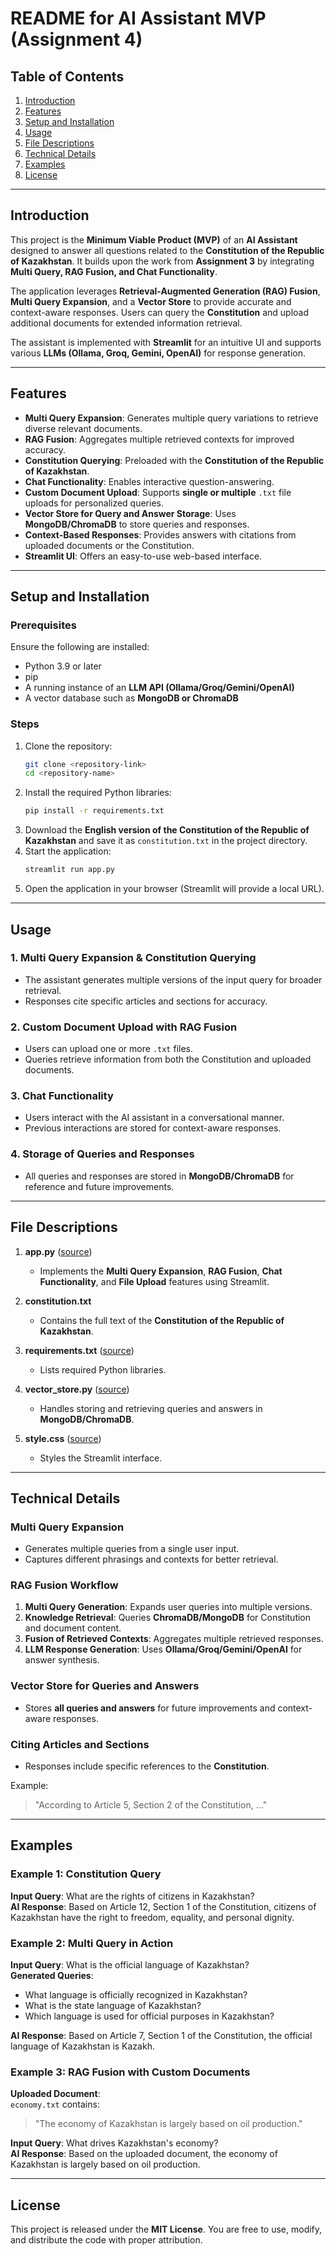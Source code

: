 # README for AI Assistant MVP (Assignment 4)

## Table of Contents

1. [Introduction](#introduction)
2. [Features](#features)
3. [Setup and Installation](#setup-and-installation)
4. [Usage](#usage)
5. [File Descriptions](#file-descriptions)
6. [Technical Details](#technical-details)
7. [Examples](#examples)
8. [License](#license)

---

## Introduction

This project is the **Minimum Viable Product (MVP)** of an **AI Assistant** designed to answer all questions related to the **Constitution of the Republic of Kazakhstan**. It builds upon the work from **Assignment 3** by integrating **Multi Query, RAG Fusion, and Chat Functionality**.

The application leverages **Retrieval-Augmented Generation (RAG) Fusion**, **Multi Query Expansion**, and a **Vector Store** to provide accurate and context-aware responses. Users can query the **Constitution** and upload additional documents for extended information retrieval.

The assistant is implemented with **Streamlit** for an intuitive UI and supports various **LLMs (Ollama, Groq, Gemini, OpenAI)** for response generation.

---

## Features

- **Multi Query Expansion**: Generates multiple query variations to retrieve diverse relevant documents.
- **RAG Fusion**: Aggregates multiple retrieved contexts for improved accuracy.
- **Constitution Querying**: Preloaded with the **Constitution of the Republic of Kazakhstan**.
- **Chat Functionality**: Enables interactive question-answering.
- **Custom Document Upload**: Supports **single or multiple** `.txt` file uploads for personalized queries.
- **Vector Store for Query and Answer Storage**: Uses **MongoDB/ChromaDB** to store queries and responses.
- **Context-Based Responses**: Provides answers with citations from uploaded documents or the Constitution.
- **Streamlit UI**: Offers an easy-to-use web-based interface.

---

## Setup and Installation

### Prerequisites

Ensure the following are installed:

- Python 3.9 or later
- pip
- A running instance of an **LLM API (Ollama/Groq/Gemini/OpenAI)**
- A vector database such as **MongoDB or ChromaDB**

### Steps

1. Clone the repository:
   ```bash
   git clone <repository-link>
   cd <repository-name>
   ```
2. Install the required Python libraries:
   ```bash
   pip install -r requirements.txt
   ```
3. Download the **English version of the Constitution of the Republic of Kazakhstan** and save it as `constitution.txt` in the project directory.
4. Start the application:
   ```bash
   streamlit run app.py
   ```
5. Open the application in your browser (Streamlit will provide a local URL).

---

## Usage

### 1. **Multi Query Expansion & Constitution Querying**

- The assistant generates multiple versions of the input query for broader retrieval.
- Responses cite specific articles and sections for accuracy.

### 2. **Custom Document Upload with RAG Fusion**

- Users can upload one or more `.txt` files.
- Queries retrieve information from both the Constitution and uploaded documents.

### 3. **Chat Functionality**

- Users interact with the AI assistant in a conversational manner.
- Previous interactions are stored for context-aware responses.

### 4. **Storage of Queries and Responses**

- All queries and responses are stored in **MongoDB/ChromaDB** for reference and future improvements.

---

## File Descriptions

1. **app.py** ([source](src/app.py))

   - Implements the **Multi Query Expansion**, **RAG Fusion**, **Chat Functionality**, and **File Upload** features using Streamlit.

2. **constitution.txt**

   - Contains the full text of the **Constitution of the Republic of Kazakhstan**.

3. **requirements.txt** ([source](requirements.txt))

   - Lists required Python libraries.

4. **vector_store.py** ([source](src/vector_store.py))

   - Handles storing and retrieving queries and answers in **MongoDB/ChromaDB**.

5. **style.css** ([source](src/style.css))
   - Styles the Streamlit interface.

---

## Technical Details

### Multi Query Expansion

- Generates multiple queries from a single user input.
- Captures different phrasings and contexts for better retrieval.

### RAG Fusion Workflow

1. **Multi Query Generation**: Expands user queries into multiple versions.
2. **Knowledge Retrieval**: Queries **ChromaDB/MongoDB** for Constitution and document content.
3. **Fusion of Retrieved Contexts**: Aggregates multiple retrieved responses.
4. **LLM Response Generation**: Uses **Ollama/Groq/Gemini/OpenAI** for answer synthesis.

### Vector Store for Queries and Answers

- Stores **all queries and answers** for future improvements and context-aware responses.

### Citing Articles and Sections

- Responses include specific references to the **Constitution**.

Example:

> "According to Article 5, Section 2 of the Constitution, ..."

---

## Examples

### Example 1: Constitution Query

**Input Query**: What are the rights of citizens in Kazakhstan?  
**AI Response**: Based on Article 12, Section 1 of the Constitution, citizens of Kazakhstan have the right to freedom, equality, and personal dignity.

### Example 2: Multi Query in Action

**Input Query**: What is the official language of Kazakhstan?  
**Generated Queries**:

- What language is officially recognized in Kazakhstan?
- What is the state language of Kazakhstan?
- Which language is used for official purposes in Kazakhstan?

**AI Response**: Based on Article 7, Section 1 of the Constitution, the official language of Kazakhstan is Kazakh.

### Example 3: RAG Fusion with Custom Documents

**Uploaded Document**:  
`economy.txt` contains:

> "The economy of Kazakhstan is largely based on oil production."

**Input Query**: What drives Kazakhstan's economy?  
**AI Response**: Based on the uploaded document, the economy of Kazakhstan is largely based on oil production.

---

## License

This project is released under the **MIT License**. You are free to use, modify, and distribute the code with proper attribution.
